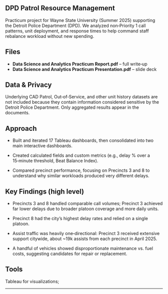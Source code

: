 ## DPD Patrol Resource Management

Practicum project for Wayne State University (Summer 2025) supporting the Detroit Police Department (DPD). We analyzed non‑Priority 1 call patterns, unit deployment, and response times to help command staff rebalance workload without new spending.

## Files

- **Data Science and Analytics Practicum Report.pdf** – full write‑up
- **Data Science and Analytics Practicum Presentation.pdf** – slide deck

## Data & Privacy

Underlying CAD Patrol, Out‑of‑Service, and other unit history datasets are not included because they contain information considered sensitive by the Detroit Police Department. Only aggregated results appear in the documents.

## Approach

- Built and iterated 17 Tableau dashboards, then consolidated into two main interactive dashboards.

- Created calculated fields and custom metrics (e.g., delay % over a 15‑minute threshold, Beat Balance Index).

- Compared precinct performance, focusing on Precincts 3 and 8 to understand why similar workloads produced very different delays.

## Key Findings (high level)

- Precincts 3 and 8 handled comparable call volumes; Precinct 3 achieved far lower delays due to broader platoon coverage and more daily units.

- Precinct 8 had the city’s highest delay rates and relied on a single platoon.

- Assist traffic was heavily one‑directional: Precinct 3 received extensive support citywide, about ~19k assists from each precinct in April 2025.

- A handful of vehicles showed disproportionate maintenance vs. fuel costs, suggesting candidates for repair or replacement.

## Tools

Tableau for visualizations;

---

